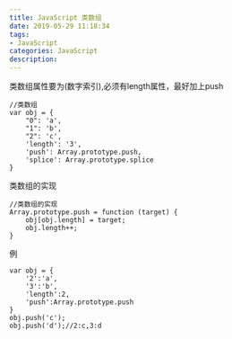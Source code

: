 ```yaml
---
title: JavaScript 类数组
date: 2019-05-29 11:18:34
tags: 
- JavaScript 
categories: JavaScript 
description: 
---
```

类数组属性要为(数字索引),必须有length属性，最好加上push

    
```
//类数组
var obj = {
    "0": 'a',
    "1": 'b',
    "2": 'c',
    'length': '3',
    'push': Array.prototype.push,
    'splice': Array.prototype.splice
}
```
类数组的实现

    
```
//类数组的实现
Array.prototype.push = function (target) {
    obj[obj.length] = target;
    obj.length++;
}
```
例

    
```
var obj = {
    '2':'a',
    '3':'b',
    'length':2,
    'push':Array.prototype.push
}
obj.push('c');
obj.push('d');//2:c,3:d

```




